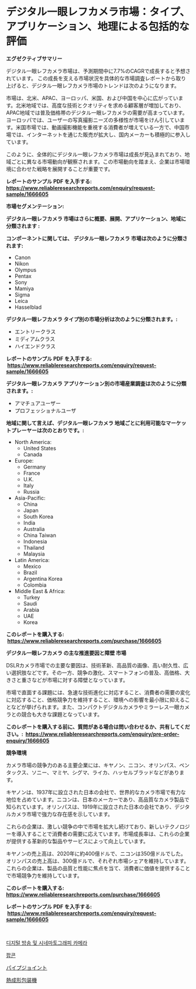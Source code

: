 <p><h1>デジタル一眼レフカメラ市場：タイプ、アプリケーション、地理による包括的な評価</h1></p><p><strong>エグゼクティブサマリー</strong></p>
<p><p>デジタル一眼レフカメラ市場は、予測期間中に7.7%のCAGRで成長すると予想されています。 この成長を支える市場状況を具体的な市場調査レポートから取り上げると、デジタル一眼レフカメラ市場のトレンドは次のようになります。</p><p>市場は、北米、APAC、ヨーロッパ、米国、および中国を中心に広がっています。北米地域では、高度な技術とクオリティを求める顧客層が増加しており、APAC地域では普及価格帯のデジタル一眼レフカメラの需要が高まっています。ヨーロッパでは、ユーザーの写真撮影ニーズの多様性が市場をけん引しています。米国市場では、動画撮影機能を重視する消費者が増えている一方で、中国市場では、インターネットを通じた販売が拡大し、国内メーカーも積極的に参入しています。</p><p>このように、全体的にデジタル一眼レフカメラ市場は成長が見込まれており、地域ごとに異なる市場動向が観察されます。この市場動向を踏まえ、企業は市場環境に合わせた戦略を展開することが重要です。</p></p>
<p><strong>レポートのサンプル PDF を入手する: <a href="https://www.reliableresearchreports.com/enquiry/request-sample/1666605">https://www.reliableresearchreports.com/enquiry/request-sample/1666605</a></strong></p>
<p><strong>市場セグメンテーション:</strong></p>
<p><strong> デジタル一眼レフカメラ 市場はさらに概要、展開、アプリケーション、地域に分類されます :</strong></p>
<p><strong>コンポーネントに関しては、 デジタル一眼レフカメラ 市場は次のように分類されます: &nbsp;</strong></p>
<p><ul><li>Canon</li><li>Nikon</li><li>Olympus</li><li>Pentax</li><li>Sony</li><li>Mamiya</li><li>Sigma</li><li>Leica</li><li>Hasselblad</li></ul></p>
<p><strong> デジタル一眼レフカメラ タイプ別の市場分析は次のように分類されます。:</strong></p>
<p><ul><li>エントリークラス</li><li>ミディアムクラス</li><li>ハイエンドクラス</li></ul></p>
<p><strong>レポートのサンプル PDF を入手する: &nbsp;<a href="https://www.reliableresearchreports.com/enquiry/request-sample/1666605">https://www.reliableresearchreports.com/enquiry/request-sample/1666605</a></strong></p>
<p><strong> デジタル一眼レフカメラ アプリケーション別の市場産業調査は次のように分類されます。:</strong></p>
<p><ul><li>アマチュアユーザー</li><li>プロフェッショナルユーザ</li></ul></p>
<p><strong>地域に関して言えば、デジタル一眼レフカメラ 地域ごとに利用可能なマーケットプレーヤーは次のとおりです。:</strong></p>
<p><ul>
    <li>
        North America:
        <ul>
            <li>United States</li>
            <li>Canada</li>
        </ul>
    </li>
    <li>
        Europe:
        <ul>
            <li>Germany</li>
            <li>France</li>
            <li>U.K.</li>
            <li>Italy</li>
            <li>Russia</li>
        </ul>
    </li>
    <li>
        Asia-Pacific:
        <ul>
            <li>China</li>
            <li>Japan</li>
            <li>South Korea</li>
            <li>India</li>
            <li>Australia</li>
            <li>China Taiwan</li>
            <li>Indonesia</li>
            <li>Thailand</li>
            <li>Malaysia</li>
        </ul>
    </li>
    <li>
        Latin America:
        <ul>
            <li>Mexico</li>
            <li>Brazil</li>
            <li>Argentina Korea</li>
            <li>Colombia</li>
        </ul>
    </li>
    <li>
        Middle East & Africa:
        <ul>
            <li>Turkey</li>
            <li>Saudi</li>
            <li>Arabia</li>
            <li>UAE</li>
            <li>Korea</li>
        </ul>
    </li>
    </ul></p>
<p><strong>このレポートを購入する: &nbsp;<a href="https://www.reliableresearchreports.com/purchase/1666605">https://www.reliableresearchreports.com/purchase/1666605</a></strong></p>
<p><strong>デジタル一眼レフカメラ の主な推進要因と障壁 市場</strong></p>
<p><p>DSLRカメラ市場での主要な要因は、技術革新、高品質の画像、高い耐久性、広い選択肢などです。その一方、競争の激化、スマートフォンの普及、高価格、大きさと重さなどが市場に対する障壁となっています。</p><p>市場で直面する課題には、急速な技術進化に対応すること、消費者の需要の変化に対応すること、価格競争力を維持すること、環境への影響を最小限に抑えることなどが挙げられます。また、コンパクトデジタルカメラやミラーレス一眼カメラとの競合も大きな課題となっています。</p></p>
<p><strong>このレポートを購入する前に、質問がある場合は問い合わせるか、共有してください。:&nbsp; <a href="https://www.reliableresearchreports.com/enquiry/pre-order-enquiry/1666605">https://www.reliableresearchreports.com/enquiry/pre-order-enquiry/1666605</a></strong></p>
<p><strong>競争環境</strong></p>
<p><p>カメラ市場の競争力のある主要企業には、キヤノン、ニコン、オリンパス、ペンタックス、ソニー、マミヤ、シグマ、ライカ、ハッセルブラッドなどがあります。</p><p>キヤノンは、1937年に設立された日本の会社で、世界的なカメラ市場で有力な地位を占めています。ニコンは、日本のメーカーであり、高品質なカメラ製品で知られています。オリンパスは、1919年に設立された日本の会社であり、デジタルカメラ市場で強力な存在感を示しています。</p><p>これらの企業は、激しい競争の中で市場を拡大し続けており、新しいテクノロジーを導入することで消費者の需要に応えています。市場成長率は、これらの企業が提供する革新的な製品やサービスによって向上しています。</p><p>キヤノンの売上高は、2020年に約400億ドルで、ニコンは350億ドルでした。オリンパスの売上高は、300億ドルで、それぞれ市場シェアを維持しています。これらの企業は、製品の品質と性能に焦点を当て、消費者に価値を提供することで市場競争力を維持しています。</p></p>
<p><strong>このレポートを購入する: &nbsp; <a href="https://www.reliableresearchreports.com/purchase/1666605">https://www.reliableresearchreports.com/purchase/1666605</a></strong></p>
<p><strong>レポートのサンプル PDF を入手する: &nbsp;<a href="https://www.reliableresearchreports.com/enquiry/request-sample/1666605">https://www.reliableresearchreports.com/enquiry/request-sample/1666605</a></strong><strong></strong></p>
<p>&nbsp;</p>
<p><p><a href="https://medium.com/@gummibear5656757/%EB%94%94%EC%A7%80%ED%84%B8-%EB%B0%A9%EC%86%A1-%EB%B0%8F-%EC%98%81%ED%99%94%EC%B4%AC%EC%98%81-%EC%B9%B4%EB%A9%94%EB%9D%BC-%EC%8B%9C%EC%9E%A5-%EC%A0%90%EC%9C%A0%EC%9C%A8-%EB%B3%80%ED%99%94-%EB%B0%8F-%EC%8B%9C%EC%9E%A5-%EC%84%B1%EC%9E%A5-%ED%8A%B8%EB%A0%8C%EB%93%9C-2024-2031-a3e1c2b43279">디지털 방송 및 시네마토그래피 카메라</a></p><p><a href="https://medium.com/@everettilkinson56562023/2024%EB%85%84%EB%B6%80%ED%84%B0-2031%EB%85%84%EA%B9%8C%EC%A7%80%EC%9D%98-%ED%8C%9D%EC%BD%98-%EC%8B%9C%EC%9E%A5-%EB%B6%84%EC%84%9D-%EB%B0%8F-%ED%81%AC%EA%B8%B0-%EC%98%88%EC%B8%A1-009d9cd03e3f">팝콘</a></p><p><a href="https://medium.com/@marcosoenrt565736/%E3%83%91%E3%82%A4%E3%83%97%E3%82%B8%E3%83%A7%E3%82%A4%E3%83%B3%E3%83%88%E5%B8%82%E5%A0%B4%E3%81%AE%E3%83%88%E3%83%AC%E3%83%B3%E3%83%89%E3%81%A8%E5%B8%82%E5%A0%B4%E5%88%86%E6%9E%90%E3%81%AF-2024%E5%B9%B4%E3%81%8B%E3%82%892031%E5%B9%B4%E3%81%AE%E9%96%93%E3%81%AB%E4%BA%88%E6%B8%AC%E3%81%95%E3%82%8C%E3%81%A6%E3%81%84%E3%81%BE%E3%81%99-6c60c8ccf31e">パイプジョイント</a></p><p><a href="https://medium.com/@rusty-marie2024/%E7%86%B1%E6%88%90%E5%BD%A2%E5%8C%85%E8%A3%85%E6%A9%9F%E5%B8%82%E5%A0%B4%E8%AA%BF%E6%9F%BB%E3%83%AC%E3%83%9D%E3%83%BC%E3%83%88-%E3%81%9D%E3%81%AE%E6%AD%B4%E5%8F%B2%E3%81%A82031%E5%B9%B4%E3%81%BE%E3%81%A7%E3%81%AE%E4%BA%88%E6%B8%AC-b3b1053b259a">熱成形包装機</a></p></p>